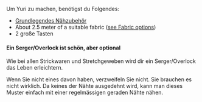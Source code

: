 
Um Yuri zu machen, benötigst du Folgendes:

- [Grundlegendes Nähzubehör](/docs/sewing/basic-sewing-supplies)
- About 2.5 meter of a suitable fabric ([see Fabric options](/docs/patterns/yuri/fabric))
- 2 große Tasten

<Note>

#### Ein Serger/Overlock ist schön, aber optional

Wie bei allen Strickwaren und Stretchgeweben wird dir ein Serger/Overlock das Leben erleichtern.

Wenn Sie nicht eines davon haben, verzweifeln Sie nicht. Sie brauchen es nicht wirklich. 
Da keines der Nähte ausgedehnt wird, kann man dieses Muster einfach mit einer regelmässigen geraden Nähte nähen.

</Note>
